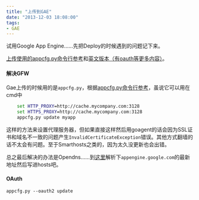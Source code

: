 ```yaml
---
title: "上传到GAE"
date: "2013-12-03 18:08:00"
tags:
- GAE
---
```

试用Google App Engine……先把Deploy的时候遇到的问题记下来。

[上传使用的appcfg.py命令行参考](https://developers.google.com/appengine/docs/python/tools/uploadinganapp?hl=zh-cn)和[英文版本（有oauth等更多内容）](https://developers.google.com/appengine/docs/python/tools/uploadinganapp)。

#### 解决GFW

Gae上传的时候用的是`appcfg.py`，根据[appcfg.py命令行参考](https://developers.google.com/appengine/docs/python/tools/uploadinganapp?hl=zh-cn)，虽说它可以用在cmd中

```bat
    set HTTP_PROXY=http://cache.mycompany.com:3128
    set HTTPS_PROXY=http://cache.mycompany.com:3128
    appcfg.py update myapp
```

这样的方法来设置代理服务器，但如果直接这样然后用goagent的话会因为SSL证书和域名不一致的问题产生`InvalidCertificateException`错误。其他方式翻墙的话不太会有问题。至于Smarthosts之类的，因为太久没更新也会出错。

总之最后解决的办法是Opendns……到[这里](http://www.opendns.com/support/cache/?d=appengine.google.com)解析下`appengine.google.com`的最新地址然后写进hosts吧。

#### OAuth

    appcfg.py --oauth2 update
